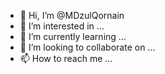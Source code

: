 - 👋 Hi, I’m @MDzulQornain
- 👀 I’m interested in ...
- 🌱 I’m currently learning ...
- 💞️ I’m looking to collaborate on ...
- 📫 How to reach me ...

<!---
MDzulQornain/MDzulQornain is a ✨ special ✨ repository because its `README.md` (this file) appears on your GitHub profile.
You can click the Preview link to take a look at your changes.
--->
